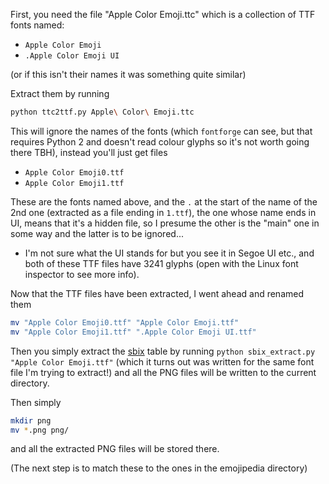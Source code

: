 First, you need the file "Apple Color Emoji.ttc" which is a collection of TTF fonts named:

- `Apple Color Emoji`
- `.Apple Color Emoji UI`

(or if this isn't their names it was something quite similar)

Extract them by running

```sh
python ttc2ttf.py Apple\ Color\ Emoji.ttc
```

This will ignore the names of the fonts (which `fontforge` can see, but that requires Python 2
and doesn't read colour glyphs so it's not worth going there TBH), instead you'll just get files

- `Apple Color Emoji0.ttf`
- `Apple Color Emoji1.ttf`

These are the fonts named above, and the `.` at the start of the name of the 2nd one (extracted
as a file ending in `1.ttf`), the one whose name ends in UI, means that it's a hidden file,
so I presume the other is the "main" one in some way and the latter is to be ignored...

- I'm not sure what the UI stands for but you see it in Segoe UI etc., and both of these
  TTF files have 3241 glyphs (open with the Linux font inspector to see more info).

Now that the TTF files have been extracted, I went ahead and renamed them

```sh
mv "Apple Color Emoji0.ttf" "Apple Color Emoji.ttf"
mv "Apple Color Emoji1.ttf" ".Apple Color Emoji UI.ttf"
```

Then you simply extract the [sbix](https://developer.apple.com/fonts/TrueType-Reference-Manual/RM06/Chap6sbix.html) table
by running `python sbix_extract.py "Apple Color Emoji.ttf"` (which it turns out was written for the
same font file I'm trying to extract!) and all the PNG files will be written to the current
directory.

Then simply

```sh
mkdir png
mv *.png png/
```

and all the extracted PNG files will be stored there.

(The next step is to match these to the ones in the emojipedia directory)
